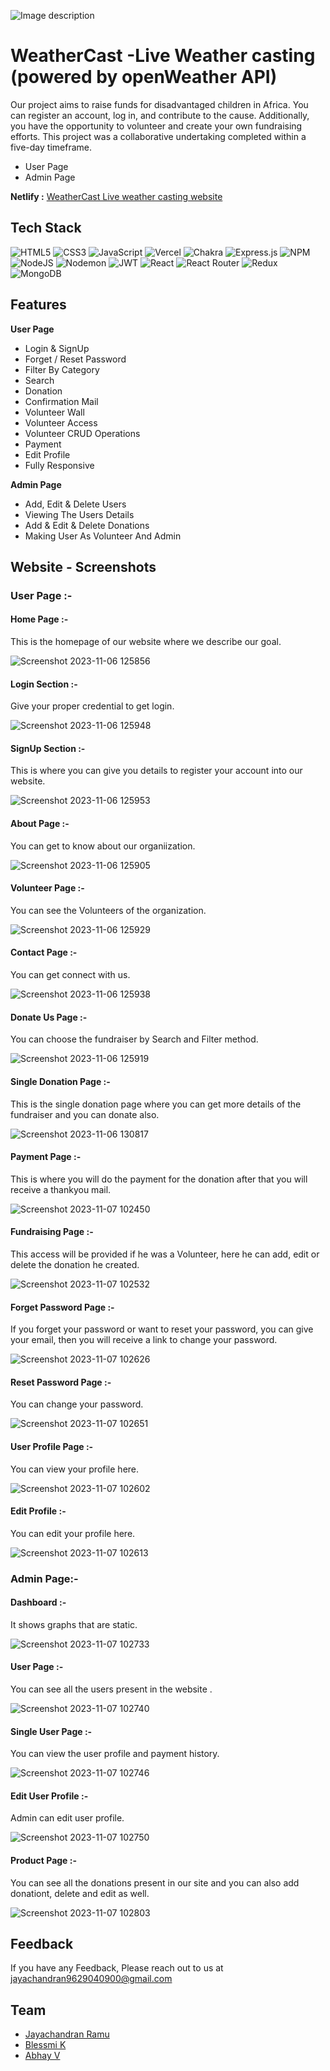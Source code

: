 
![Image description](https://i.ibb.co/vVnMx6w/weathercast.png)





# WeatherCast  -Live Weather casting (powered by openWeather API)
Our project aims to raise funds for disadvantaged children in Africa. You can register an account, log in, and contribute to the cause. Additionally, you have the opportunity to volunteer and create your own fundraising efforts. This project was a collaborative undertaking completed within a five-day timeframe.
* User Page
* Admin Page


**Netlify :**  [WeatherCast Live weather casting website ](https://abhayv225weathercast.netlify.app)
## Tech Stack

![HTML5](https://img.shields.io/badge/html5-%23E34F26.svg?style=for-the-badge&logo=html5&logoColor=white) ![CSS3](https://img.shields.io/badge/css3-%231572B6.svg?style=for-the-badge&logo=css3&logoColor=white) ![JavaScript](https://img.shields.io/badge/javascript-%23323330.svg?style=for-the-badge&logo=javascript&logoColor=%23F7DF1E) ![Vercel](https://img.shields.io/badge/vercel-%23000000.svg?style=for-the-badge&logo=vercel&logoColor=white) ![Chakra](https://img.shields.io/badge/chakra-%234ED1C5.svg?style=for-the-badge&logo=chakraui&logoColor=white) ![Express.js](https://img.shields.io/badge/express.js-%23404d59.svg?style=for-the-badge&logo=express&logoColor=%2361DAFB) ![NPM](https://img.shields.io/badge/NPM-%23CB3837.svg?style=for-the-badge&logo=npm&logoColor=white) ![NodeJS](https://img.shields.io/badge/node.js-6DA55F?style=for-the-badge&logo=node.js&logoColor=white) ![Nodemon](https://img.shields.io/badge/NODEMON-%23323330.svg?style=for-the-badge&logo=nodemon&logoColor=%BBDEAD) ![JWT](https://img.shields.io/badge/JWT-black?style=for-the-badge&logo=JSON%20web%20tokens) ![React](https://img.shields.io/badge/react-%2320232a.svg?style=for-the-badge&logo=react&logoColor=%2361DAFB) ![React Router](https://img.shields.io/badge/React_Router-CA4245?style=for-the-badge&logo=react-router&logoColor=white) ![Redux](https://img.shields.io/badge/redux-%23593d88.svg?style=for-the-badge&logo=redux&logoColor=white) ![MongoDB](https://img.shields.io/badge/MongoDB-%234ea94b.svg?style=for-the-badge&logo=mongodb&logoColor=white)



## Features

**User Page**
- Login & SignUp
- Forget / Reset Password
- Filter By Category
- Search
- Donation
- Confirmation Mail
- Volunteer Wall
- Volunteer Access
- Volunteer CRUD Operations
- Payment
- Edit Profile
- Fully Responsive

**Admin Page**
- Add, Edit & Delete Users
- Viewing The Users Details
- Add & Edit & Delete Donations
- Making User As Volunteer And Admin



## Website - Screenshots

### User Page :-

#### Home Page :-
This is the homepage of our website where we describe our goal.

![Screenshot 2023-11-06 125856](https://github.com/PragatiS11/nippy-flavor-9468/assets/121331649/6501f98f-e8e4-438d-9ba8-58d44ea991b6)


#### Login Section :-
Give your proper credential to get login.

![Screenshot 2023-11-06 125948](https://github.com/PragatiS11/nippy-flavor-9468/assets/121331649/72ccc7a8-572b-4b31-868b-cd1346e6b7db)


#### SignUp Section :-

This is where you can give you details to register your account into our website.

![Screenshot 2023-11-06 125953](https://github.com/PragatiS11/nippy-flavor-9468/assets/121331649/95910d3e-93ba-4fba-af4b-dc931238015c)


#### About Page :-

You can get to know about our organiization.

![Screenshot 2023-11-06 125905](https://github.com/PragatiS11/nippy-flavor-9468/assets/121331649/00937fbe-23df-44fc-a058-6a218550a210)



#### Volunteer Page :-

You can see the Volunteers of the organization.

![Screenshot 2023-11-06 125929](https://github.com/PragatiS11/nippy-flavor-9468/assets/121331649/37147624-7e45-4ee9-b375-7a86e4a38d47)


#### Contact Page :-

You can get connect with us.

![Screenshot 2023-11-06 125938](https://github.com/PragatiS11/nippy-flavor-9468/assets/121331649/827c1b0a-3583-447f-a61b-9373aea78e57)

#### Donate Us Page :-

You can choose the fundraiser by Search and Filter method.

![Screenshot 2023-11-06 125919](https://github.com/PragatiS11/nippy-flavor-9468/assets/121331649/082a8dea-2fc7-4277-bc0e-e7d86ace7628)


#### Single Donation Page :-

This is the single donation page where you can get more details of the fundraiser and you can donate also.

![Screenshot 2023-11-06 130817](https://github.com/PragatiS11/nippy-flavor-9468/assets/121331649/05e68595-dacd-4a47-b220-e66f7a49444b)


#### Payment Page  :-

This is where you will do the payment for the donation after that you will receive a thankyou mail.

![Screenshot 2023-11-07 102450](https://github.com/PragatiS11/nippy-flavor-9468/assets/121331649/fe180cf0-b5f4-40e4-a0c4-1654155036c8)


#### Fundraising Page  :-

This access will be provided if he was a Volunteer, here he can add, edit or delete the donation he created.

![Screenshot 2023-11-07 102532](https://github.com/PragatiS11/nippy-flavor-9468/assets/121331649/0c49db7e-aa79-4096-895b-0d89c335144b)


#### Forget Password Page  :-

If you forget your password or want to reset your password, you can give your email, then you will receive a link to change your password.

![Screenshot 2023-11-07 102626](https://github.com/PragatiS11/nippy-flavor-9468/assets/121331649/d0b7509f-7cff-4a6a-88d7-c786158e6183)


#### Reset Password Page  :-

You can change your password.

![Screenshot 2023-11-07 102651](https://github.com/PragatiS11/nippy-flavor-9468/assets/121331649/862b53a9-b851-4b58-81dd-b74e28af2e3b)




#### User Profile Page  :-

You can view your profile here.

![Screenshot 2023-11-07 102602](https://github.com/PragatiS11/nippy-flavor-9468/assets/121331649/e4c8d9b8-c47c-46eb-b978-5d3898c278f5)


#### Edit Profile  :-

You can edit your profile here.

![Screenshot 2023-11-07 102613](https://github.com/PragatiS11/nippy-flavor-9468/assets/121331649/118332ea-144f-40e1-9038-33497bda3d6f)


### Admin Page:-

#### Dashboard :-

It shows graphs that are static. 

![Screenshot 2023-11-07 102733](https://github.com/PragatiS11/nippy-flavor-9468/assets/121331649/97755401-3a48-4a97-bfec-7e9c27e59fb4)


#### User Page :-

You can see all the users present in the website . 

![Screenshot 2023-11-07 102740](https://github.com/PragatiS11/nippy-flavor-9468/assets/121331649/7d063eae-63c2-4619-b23c-07887999883f)


#### Single User Page :-

You can view the user profile and payment history. 

![Screenshot 2023-11-07 102746](https://github.com/PragatiS11/nippy-flavor-9468/assets/121331649/4c012985-6162-49b1-8265-ca14f1af2443)


#### Edit User Profile :-

Admin can edit user profile. 

![Screenshot 2023-11-07 102750](https://github.com/PragatiS11/nippy-flavor-9468/assets/121331649/1f8e074a-2d1b-42af-8374-39d6bb7f4454)


#### Product Page :-

You can see all the donations present in our site and you can also add donationt, delete and edit as well.


![Screenshot 2023-11-07 102803](https://github.com/PragatiS11/nippy-flavor-9468/assets/121331649/dde24bc1-7c0e-47d6-bec9-f93c4a8c6aba)


## Feedback

If you have any Feedback, Please reach out to us at jayachandran9629040900@gmail.com


## Team


- [Jayachandran Ramu](https://github.com/JayachandranRamu)
- [Blessmi K](https://github.com/kblessmi2001)
- [Abhay V](https://github.com/abii225)

